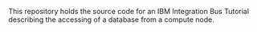This repository holds the source code for an IBM Integration Bus Tutorial describing the accessing of a database from a compute node.
